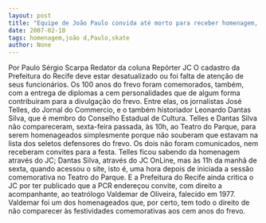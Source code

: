 ```yaml
---
layout: post
title: "Equipe de João Paulo convida até morto para receber homenagem, mas esquece os vivos"
date: 2007-02-10
tags: homenagem,joão d,Paulo,skate
author: None
---
```

Por Paulo Sérgio Scarpa
Redator da coluna&nbsp;Repórter JC
O cadastro da Prefeitura do Recife deve estar desatualizado ou foi falta de atenção de seus funcionários.
Os 100 anos do frevo foram comemorados, também, com a entrega de diplomas a cem personalidades que de algum forma contribuiram para a divulgação do frevo.
Entre elas, os jornalistas José Telles, do Jornal do Commercio, e o também historiador Leonardo Dantas Silva, que é membro do Conselho Estadual de Cultura.
Telles e Dantas Silva não compareceram, sexta-feira passada, às 10h, ao Teatro do Parque, para serem homenageados simplesmente porque não souberam que estavam na lista dos seletos defensores do frevo. 
Os dois não foram comunicados, nem receberam convites para a festa.
Telles ficou sabendo da homenagem através do JC; Dantas Silva, através do JC OnLine, mas às 11h da manhã de sexta, quando acessou o site, isto é, uma hora depois de iniciada a sessão comemorativa no Teatro do Parque. 
E a Prefeitura do Recife ainda critica o JC por ter publicado que a PCR endereçou convite, com direito a acompanhante, ao teatrólogo Valdemar de Oliveira, falecido em 1977. 
Valdemar foi um dos homenageados que, por certo, tem todo o direito de não comparecer às festividades comemorativas aos cem anos do frevo. 